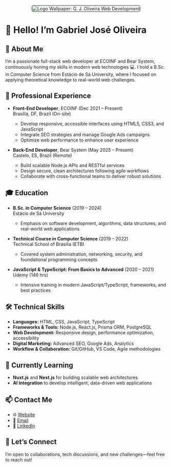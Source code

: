 <div align="center">
  <img src="https://www.gjoliveira.dev/fundo-svg-fino-com-logo.png" alt="Logo Wallpaper: G. J. Oliveira Web Development" style="border-radius: 0.375rem; border: 2px solid grey;" />
</div>

# 👋 Hello! I’m Gabriel José Oliveira

## 🚀 About Me
I’m a passionate full-stack web developer at ECOINF and Bear System, continuously honing my skills in modern web technologies 💻. I hold a B.Sc. in Computer Science from Estácio de Sá University, where I focused on applying theoretical knowledge to real-world web challenges.

## 💼 Professional Experience
- **Front-End Developer**, ECOINF (Dec 2021 – Present)  
  Brasília, DF, Brazil (On-site)  
  - Develop responsive, accessible interfaces using HTML5, CSS3, and JavaScript  
  - Integrate SEO strategies and manage Google Ads campaigns  
  - Optimize web performance to enhance user experience

- **Back-End Developer**, Bear System (May 2025 – Present)  
  Castelo, ES, Brazil (Remote)  
  - Build scalable Node.js APIs and RESTful services  
  - Design secure, clean architectures following agile workflows  
  - Collaborate with cross-functional teams to deliver robust solutions

## 🎓 Education
- **B.Sc. in Computer Science** (2019 – 2024)  
  Estácio de Sá University  
  - Emphasis on software development, algorithms, data structures, and real-world web applications

- **Technical Course in Computer Science** (2019 – 2022)  
  Technical School of Brasília (ETB)  
  - Covered system administration, networking, security, and foundational programming concepts

- **JavaScript & TypeScript: From Basics to Advanced** (2020 – 2021)  
  Udemy (146 hrs)  
  - Intensive training in modern JavaScript/TypeScript, frameworks, and best practices

## 🛠️ Technical Skills
- **Languages:** HTML, CSS, JavaScript, TypeScript  
- **Frameworks & Tools:** Node.js, React.js, Prisma ORM, PostgreSQL  
- **Web Development:** Responsive design, performance optimization, accessibility  
- **Digital Marketing:** Advanced SEO, Google Ads, Analytics  
- **Workflow & Collaboration:** Git/GitHub, VS Code, Agile methodologies

## 🌱 Currently Learning
- **Nuxt.js** and **Nest.js** for building scalable web architectures  
- **AI Integration** to develop intelligent, data-driven web applications

## 📫 Contact Me
- 🌐 [Website](https://www.gjoliveira.dev)  
- 💌 [Email](mailto:gjoliveira@gjoliveira.dev)  
- 🔗 [LinkedIn](https://www.linkedin.com/in/gjoliveira963/)

## 🌟 Let’s Connect
I’m open to collaborations, tech discussions, and new challenges—feel free to reach out!  
